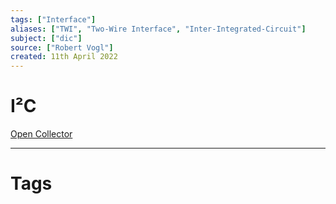 ```yaml
---
tags: ["Interface"]
aliases: ["TWI", "Two-Wire Interface", "Inter-Integrated-Circuit"]
subject: ["dic"]
source: ["Robert Vogl"]
created: 11th April 2022
---
```


# I²C

[Open Collector](../Hardwareentwicklung/Open%20Collector.md)

---

# Tags